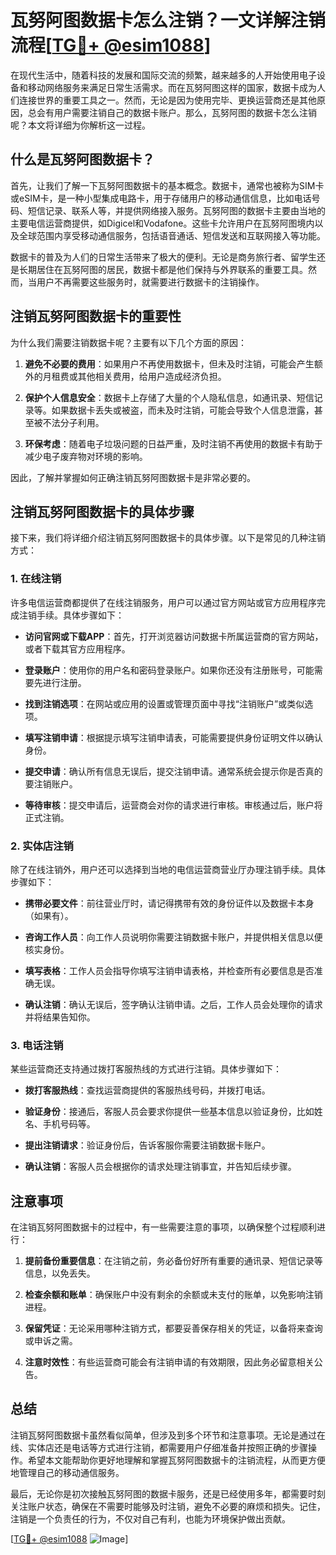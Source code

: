 # 瓦努阿图数据卡怎么注销？一文详解注销流程[[TG💪+ @esim1088](https://t.me/s/esim1088)]

在现代生活中，随着科技的发展和国际交流的频繁，越来越多的人开始使用电子设备和移动网络服务来满足日常生活需求。而在瓦努阿图这样的国家，数据卡成为人们连接世界的重要工具之一。然而，无论是因为使用完毕、更换运营商还是其他原因，总会有用户需要注销自己的数据卡账户。那么，瓦努阿图的数据卡怎么注销呢？本文将详细为你解析这一过程。

## 什么是瓦努阿图数据卡？

首先，让我们了解一下瓦努阿图数据卡的基本概念。数据卡，通常也被称为SIM卡或eSIM卡，是一种小型集成电路卡，用于存储用户的移动通信信息，比如电话号码、短信记录、联系人等，并提供网络接入服务。瓦努阿图的数据卡主要由当地的主要电信运营商提供，如Digicel和Vodafone。这些卡允许用户在瓦努阿图境内以及全球范围内享受移动通信服务，包括语音通话、短信发送和互联网接入等功能。

数据卡的普及为人们的日常生活带来了极大的便利。无论是商务旅行者、留学生还是长期居住在瓦努阿图的居民，数据卡都是他们保持与外界联系的重要工具。然而，当用户不再需要这些服务时，就需要进行数据卡的注销操作。

## 注销瓦努阿图数据卡的重要性

为什么我们需要注销数据卡呢？主要有以下几个方面的原因：

1. **避免不必要的费用**：如果用户不再使用数据卡，但未及时注销，可能会产生额外的月租费或其他相关费用，给用户造成经济负担。
   
2. **保护个人信息安全**：数据卡上存储了大量的个人隐私信息，如通讯录、短信记录等。如果数据卡丢失或被盗，而未及时注销，可能会导致个人信息泄露，甚至被不法分子利用。

3. **环保考虑**：随着电子垃圾问题的日益严重，及时注销不再使用的数据卡有助于减少电子废弃物对环境的影响。

因此，了解并掌握如何正确注销瓦努阿图数据卡是非常必要的。

## 注销瓦努阿图数据卡的具体步骤

接下来，我们将详细介绍注销瓦努阿图数据卡的具体步骤。以下是常见的几种注销方式：

### 1. 在线注销

许多电信运营商都提供了在线注销服务，用户可以通过官方网站或官方应用程序完成注销手续。具体步骤如下：

- **访问官网或下载APP**：首先，打开浏览器访问数据卡所属运营商的官方网站，或者下载其官方应用程序。
  
- **登录账户**：使用你的用户名和密码登录账户。如果你还没有注册账号，可能需要先进行注册。

- **找到注销选项**：在网站或应用的设置或管理页面中寻找“注销账户”或类似选项。

- **填写注销申请**：根据提示填写注销申请表，可能需要提供身份证明文件以确认身份。

- **提交申请**：确认所有信息无误后，提交注销申请。通常系统会提示你是否真的要注销账户。

- **等待审核**：提交申请后，运营商会对你的请求进行审核。审核通过后，账户将正式注销。

### 2. 实体店注销

除了在线注销外，用户还可以选择到当地的电信运营商营业厅办理注销手续。具体步骤如下：

- **携带必要文件**：前往营业厅时，请记得携带有效的身份证件以及数据卡本身（如果有）。

- **咨询工作人员**：向工作人员说明你需要注销数据卡账户，并提供相关信息以便核实身份。

- **填写表格**：工作人员会指导你填写注销申请表格，并检查所有必要信息是否准确无误。

- **确认注销**：确认无误后，签字确认注销申请。之后，工作人员会处理你的请求并将结果告知你。

### 3. 电话注销

某些运营商还支持通过拨打客服热线的方式进行注销。具体步骤如下：

- **拨打客服热线**：查找运营商提供的客服热线号码，并拨打电话。

- **验证身份**：接通后，客服人员会要求你提供一些基本信息以验证身份，比如姓名、手机号码等。

- **提出注销请求**：验证身份后，告诉客服你需要注销数据卡账户。

- **确认注销**：客服人员会根据你的请求处理注销事宜，并告知后续步骤。

## 注意事项

在注销瓦努阿图数据卡的过程中，有一些需要注意的事项，以确保整个过程顺利进行：

1. **提前备份重要信息**：在注销之前，务必备份好所有重要的通讯录、短信记录等信息，以免丢失。

2. **检查余额和账单**：确保账户中没有剩余的余额或未支付的账单，以免影响注销进程。

3. **保留凭证**：无论采用哪种注销方式，都要妥善保存相关的凭证，以备将来查询或申诉之需。

4. **注意时效性**：有些运营商可能会有注销申请的有效期限，因此务必留意相关公告。

## 总结

注销瓦努阿图数据卡虽然看似简单，但涉及到多个环节和注意事项。无论是通过在线、实体店还是电话等方式进行注销，都需要用户仔细准备并按照正确的步骤操作。希望本文能帮助你更好地理解和掌握瓦努阿图数据卡的注销流程，从而更方便地管理自己的移动通信服务。

最后，无论你是初次接触瓦努阿图的数据卡服务，还是已经使用多年，都需要时刻关注账户状态，确保在不需要时能够及时注销，避免不必要的麻烦和损失。记住，注销是一个负责任的行为，不仅对自己有利，也能为环境保护做出贡献。

[[TG💪+ @esim1088](https://t.me/s/esim1088) ![Image](https://i.postimg.cc/4NQfJmqS/Snipaste-2025-05-13-00-14-12.png)]
